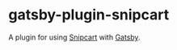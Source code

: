 # gatsby-plugin-snipcart

A plugin for using [Snipcart](https://snipcart.com/) with [Gatsby](https://www.gatsbyjs.org/).